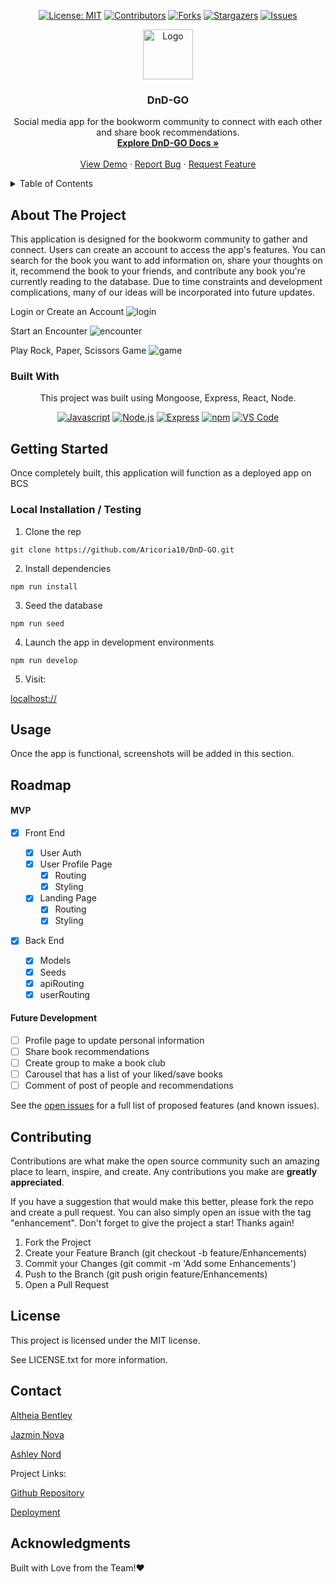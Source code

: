 
<div align="center">

  <!-- Add badges using the following format: -->
  <!-- ![Name](urlToShieldHere)(urlToGithubHere) -->

[![License: MIT](https://img.shields.io/badge/License-MIT-yellow.svg)](https://opensource.org/licenses/MIT)
[![Contributors](https://img.shields.io/github/contributors/Aricoria10/DnD-GO.svg?style=plastic&logo=appveyor)](https://github.com/Aricoria10/DnD-GO/graphs/contributors)
[![Forks](https://img.shields.io/github/forks/Aricoria10/DnD-GO.svg?style=plastic&logo=appveyor)](https://github.com/Aricoria10/DnD-GO/network/members)
[![Stargazers](https://img.shields.io/github/stars/Aricoria10/DnD-GO.svg?style=plastic&logo=appveyor)](https://github.com/Aricoria10/DnD-GO/stargazers)
[![Issues](https://img.shields.io/github/issues/Aricoria10/DnD-GO.svg?style=plastic&logo=appveyor)](https://github.com/Aricoria10/DnD-GO/issues)

</div>

<!-- PROJECT LOGO -->

<div align="center">
  <a href="https://github.com/Aricoria10/DnD-GO">
    <img src="public/images/DnD-GO-logo.png" alt="Logo" width="80" height="80">
  </a>
  
  <h3 align="center">DnD-GO</h3>

  <p align="center">
    Social media app for the bookworm community to connect with each other and share book recommendations.    <br />
    <a href="https://github.com/Aricoria10/DnD-GO"><strong>Explore DnD-GO Docs »</strong></a>
    <br />
    <br />
    <!-- !!!IMPORTANT!!! add your deployment link here -->
    <a href="https://github.com/Aricoria10/DnD-GO">View Demo</a>
    ·
    <a href="https://github.com/Aricoria10/DnD-GO/issues">Report Bug</a>
    ·
    <a href="https://github.com/Aricoria10/DnD-GO/issues">Request Feature</a>

  </p>
</div>

<!-- TABLE OF CONTENTS -->
<details>
  <summary>Table of Contents</summary>
  <ol>
    <li>
      <a href="#about-the-project">About The Project</a>
      <ul>
        <li><a href="#built-with">Built With</a></li>
      </ul>
    </li>
    <li>
      <a href="#getting-started">Getting Started</a>
      <ul>
        <li><a href="#installation">Installation</a></li>
      </ul>
    </li>
    <li><a href="#usage">Usage</a></li>
    <li><a href="#roadmap">Roadmap</a></li>
    <li><a href="#contributing">Contributing</a></li>
    <li><a href="#license">License</a></li>
    <li><a href="#contact">Contact</a></li>
    <li><a href="#acknowledgments">Acknowledgments</a></li>
  </ol>
</details>

<!-- ABOUT THE PROJECT -->

## About The Project

This application is designed for the bookworm community to gather and connect. Users can create an account to access the app's features. You can search for the book you want to add information on, share your thoughts on it, recommend the book to your friends, and contribute any book you're currently reading to the database. Due to time constraints and development complications, many of our ideas will be incorporated into future updates.

Login or Create an Account
![login](public/images/loginpage.PNG)

Start an Encounter
![encounter](public/images/search.PNG)

Play Rock, Paper, Scissors Game
![game](public/images/results.PNG)

<!--  -->

### Built With

<div align="center">
This project was built using Mongoose, Express, React, Node.

<!-- TODO -->

[![Javascript](https://img.shields.io/badge/Language-JavaScript-ff0000?style=plastic&logo=JavaScript&logoWidth=10)](https://javascript.info/)
[![Node.js](https://img.shields.io/badge/Framework-Node.js-ff0000?style=plastic&logo=Node.js&logoWidth=10)](https://nodejs.org/en/)
[![Express](https://img.shields.io/badge/Framework-Express-80ff00?style=plastic&logo=Express&logoWidth=10)](https://expressjs.com/)
[![npm](https://img.shields.io/badge/Tools-npm-ff0000?style=plastic&logo=npm&logoWidth=10)](https://www.npmjs.com/)
[![VS Code](https://img.shields.io/badge/IDE-VSCode-ff0000?style=plastic&logo=VisualStudioCode&logoWidth=10)](https://code.visualstudio.com/docs)

</div>

<!-- GETTING STARTED -->

## Getting Started

Once completely built, this application will function as a deployed app on BCS

### Local Installation / Testing

1. Clone the rep

```
git clone https://github.com/Aricoria10/DnD-GO.git
```

2. Install dependencies

```
npm run install
```

3. Seed the database

```
npm run seed
```

4. Launch the app in development environments

```
npm run develop
```

5. Visit:

[localhost://]()
<!-- USAGE EXAMPLES -->

## Usage

Once the app is functional, screenshots will be added in this section.

<!-- ROADMAP -->

## Roadmap

#### MVP

<!-- This is a nested check-box that displays a nice checked or unchecked list on your Github repo to show your visitor's a quick road map! -->

- [x] Front End

  - [x] User Auth
  - [x] User Profile Page
    - [x] Routing
    - [x] Styling
  - [x] Landing Page
    - [x] Routing
    - [x] Styling

- [x] Back End
  - [x] Models
  - [x] Seeds
  - [x] apiRouting
  - [x] userRouting

#### Future Development

- [ ] Profile page to update personal information
- [ ] Share book recommendations
- [ ] Create group to make a book club
- [ ] Carousel that has a list of your liked/save books
- [ ] Comment of post of people and recommendations

See the [open issues](https://github.com/Aricoria10/DnD-GO/issues) for a full list of proposed features (and known issues).

<!-- CONTRIBUTING -->

## Contributing

Contributions are what make the open source community such an amazing place to learn, inspire, and create. Any contributions you make are **greatly appreciated**.

If you have a suggestion that would make this better, please fork the repo and create a pull request. You can also simply open an issue with the tag "enhancement".
Don't forget to give the project a star! Thanks again!

1. Fork the Project
2. Create your Feature Branch (git checkout -b feature/Enhancements)
3. Commit your Changes (git commit -m 'Add some Enhancements')
4. Push to the Branch (git push origin feature/Enhancements)
5. Open a Pull Request

<!-- LICENSE -->

## License

This project is licensed under the MIT license.

See LICENSE.txt for more information.

<!-- CONTACT -->

## Contact

<!-- Add your name, portfolio link, and email if you would like here -->

[Altheia Bentley](https://github.com/Aricoria10) 

[Jazmin Nova](https://github.com/Jazminnova) 

[Ashley Nord](https://github.com/a-nord) 

Project Links:

[Github Repository](https://github.com/Aricoria10/DnD-GO)

<!-- !!!IMPORTANT!!! add your deployment link here -->

[Deployment](
https://DnD-GO-5480ca7bfcf5.herokuapp.com/)

<!-- ACKNOWLEDGMENTS -->

## Acknowledgments

Built with Love from the Team!❤️
